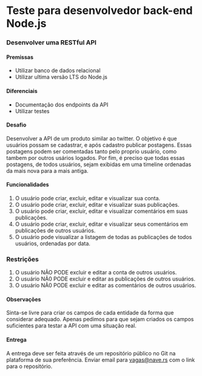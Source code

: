 # Teste para desenvolvedor back-end Node.js
### Desenvolver uma RESTful API

#### Premissas

- Utilizar banco de dados relacional
- Utilizar ultima versão LTS do Node.js

#### Diferenciais

- Documentação dos endpoints da API
- Utilizar testes

#### Desafio

Desenvolver a API de um produto similar ao twitter. O objetivo é que usuários possam se cadastrar, e após cadastro publicar postagens. Essas postagens podem ser comentadas tanto pelo proprio usuário, como tambem por outros usários logados. Por fim, é preciso que todas essas postagens, de todos usuários, sejam exibidas em uma timeline ordenadas da mais nova para a mais antiga. 

#### Funcionalidades

1. O usuário pode criar, excluir, editar e visualizar sua conta. 
2. O usuário pode criar, excluir, editar e visualizar suas publicações.
3. O usuário pode criar, excluir, editar e visualizar comentários em suas publicações.
3. O usuário pode criar, excluir, editar e visualizar seus comentários em publicações de outros usuários.
3. O usuário pode visualizar a listagem de todas as publicações de todos usuários, ordenadas por data. 

### Restrições

1. O usuário NÃO PODE excluir e editar a conta de outros usuários.
2. O usuário NÃ0 PODE excluir e editar as publicações de outros usuários.
3. O usuário NÃ0 PODE excluir e editar as comentários de outros usuários.

#### Observações

Sinta-se livre para criar os campos de cada entidade da forma que considerar adequado. Apenas pedimos para que sejam criados os campos suficientes para testar a API com uma situação real.

#### Entrega

A entrega deve ser feita através de um repositório público no Git na plataforma de sua preferência.
Enviar email para vagas@nave.rs com o link para o repositório. 